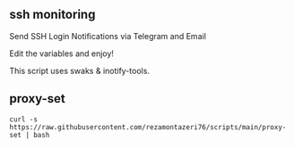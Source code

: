 ## ssh monitoring
Send SSH Login Notifications via Telegram and Email

Edit the variables and enjoy!

This script uses swaks & inotify-tools.


## proxy-set
```
curl -s  https://raw.githubusercontent.com/rezamontazeri76/scripts/main/proxy-set | bash
```
